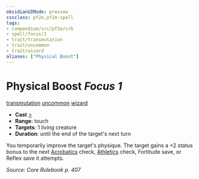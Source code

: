 ```yaml
---
obsidianUIMode: preview
cssclass: pf2e,pf2e-spell
tags:
- compendium/src/pf2e/crb
- spell/focus/1
- trait/transmutation
- trait/uncommon
- trait/wizard
aliases: ["Physical Boost"]
---
```

# Physical Boost *Focus 1*   
[transmutation](rules/traits/transmutation.md "Transmutation School Trait")  [uncommon](rules/traits/uncommon.md "Uncommon Rarity Trait")  [wizard](rules/traits/wizard.md "Wizard Class Trait")  

- **Cast** [>](rules/core-rulebook/chapter-9-playing-the-game.md#Actions "Single Action") 
- **Range**: touch
- **Targets**: 1 living creature
- **Duration**: until the end of the target's next turn

You temporarily improve the target's physique. The target gains a +2 status bonus to the next [Acrobatics](compendium/skills.md#Acrobatics) check, [Athletics](compendium/skills.md#Athletics) check, Fortitude save, or Reflex save it attempts.

*Source: Core Rulebook p. 407*